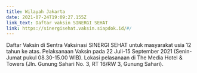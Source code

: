```yaml
---
title: Wilayah Jakarta
date: 2021-07-24T19:09:27.155Z
link_text: Daftar vaksin SINERGI SEHAT
link: https://sinergisehat.vaksin.siapdok.id/#/
---
```

Daftar Vaksin di Sentra Vaksinasi SINERGI SEHAT untuk masyarakat usia 12 tahun ke atas. Pelaksanaan Vaksin pada 22 Juli-15 September 2021 (Senin-Jumat pukul 08.30-15.00 WIB). Lokasi pelasanaan di The Media Hotel & Towers (Jln. Gunung Sahari No. 3, RT 16/RW 3, Gunung Sahari).
